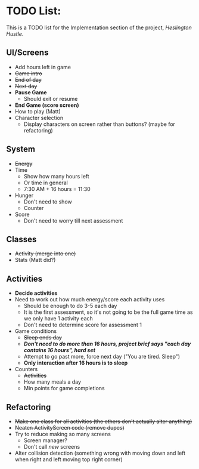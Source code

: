 # TODO List:
This is a TODO list for the Implementation section of the project, _Heslington Hustle_.
## UI/Screens
- Add hours left in game
- ~~Game intro~~
- ~~End of day~~
- ~~Next day~~
- **Pause Game**
  - Should exit or resume
- **End Game (score screen)**
- How to play (Matt)
- Character selection
  - Display characters on screen rather than buttons? (maybe for refactoring)
## System
  - ~~Energy~~
  - Time
    - Show how many hours left
    - Or time in general
    - 7:30 AM + 16 hours = 11:30
  - Hunger
    - Don't need to show
    - Counter
- Score
  - Don't need to worry till next assessment
## Classes
- ~~Activity (merge into one)~~
- Stats (Matt did?)

## Activities
- **Decide activities**
- Need to work out how much energy/score each activity uses
  - Should be enough to do 3-5 each day
  - It is the first assessment, so it's not going to be the full game time as we only have 1 activity each
  - Don't need to determine score for assessment 1
- Game conditions
  - ~~Sleep ends day~~
  - **_Don't need to do more than 16 hours, project brief says "each day contains 16 hours", hard set_**
  - Attempt to go past more, force next day ("You are tired. Sleep")
  - **Only interaction after 16 hours is to sleep**
- Counters
  - ~~Activities~~
  - How many meals a day
  - Min points for game completions
## Refactoring
- ~~Make one class for all activities (the others don't actually alter anything)~~
- ~~Neaten ActivityScreen code (remove dupes)~~
- Try to reduce making so many screens
  - Screen manager?
  - Don't call _new_ screens
- Alter collision detection (something wrong with moving down and left when right and left moving top right corner)